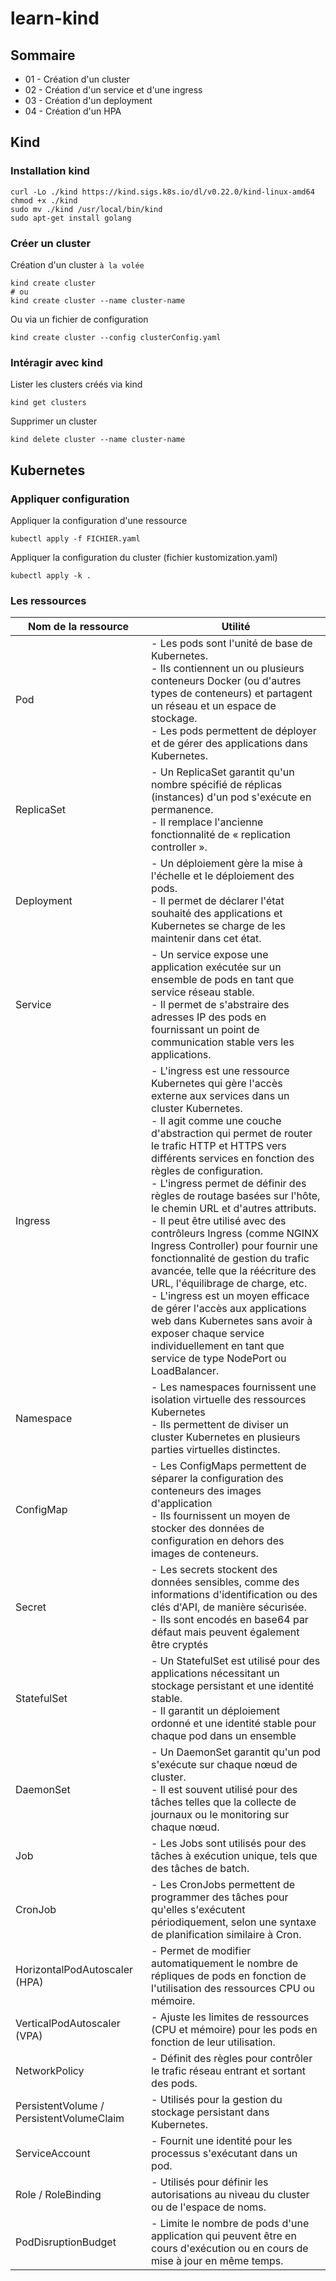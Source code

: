 # learn-kind

## Sommaire
- 01 - Création d'un cluster
- 02 - Création d'un service et d'une ingress
- 03 - Création d'un deployment
- 04 - Création d'un HPA

## Kind

### Installation kind
```
curl -Lo ./kind https://kind.sigs.k8s.io/dl/v0.22.0/kind-linux-amd64
chmod +x ./kind
sudo mv ./kind /usr/local/bin/kind
sudo apt-get install golang
```

### Créer un cluster
Création d'un cluster `à la volée`

```
kind create cluster
# ou
kind create cluster --name cluster-name
```
Ou via un fichier de configuration
```
kind create cluster --config clusterConfig.yaml
```

### Intéragir avec kind
Lister les clusters créés via kind
```
kind get clusters
```
Supprimer un cluster
```
kind delete cluster --name cluster-name
```

## Kubernetes

### Appliquer configuration
Appliquer la configuration d'une ressource
```
kubectl apply -f FICHIER.yaml
```
Appliquer la configuration du cluster (fichier kustomization.yaml)
```
kubectl apply -k .
```
### Les ressources
| Nom de la ressource                      | Utilité                                                                                                                                                                                                                                                                                                                                                                                                                                                                                                                                                                                                                                                                                                                                                                                                         |
|------------------------------------------|-----------------------------------------------------------------------------------------------------------------------------------------------------------------------------------------------------------------------------------------------------------------------------------------------------------------------------------------------------------------------------------------------------------------------------------------------------------------------------------------------------------------------------------------------------------------------------------------------------------------------------------------------------------------------------------------------------------------------------------------------------------------------------------------------------------------|
| Pod                                      | - Les pods sont l'unité de base de Kubernetes.<br>- Ils contiennent un ou plusieurs conteneurs Docker (ou d'autres types de conteneurs) et partagent un réseau et un espace de stockage.<br>- Les pods permettent de déployer et de gérer des applications dans Kubernetes.                                                                                                                                                                                                                                                                                                                                                                                                                                                                                                                                     |
| ReplicaSet                               | - Un ReplicaSet garantit qu'un nombre spécifié de réplicas (instances) d'un pod s'exécute en permanence.<br>- Il remplace l'ancienne fonctionnalité de « replication controller ».                                                                                                                                                                                                                                                                                                                                                                                                                                                                                                                                                                                                                              |
| Deployment                               | - Un déploiement gère la mise à l'échelle et le déploiement des pods.<br>- Il permet de déclarer l'état souhaité des applications et Kubernetes se charge de les maintenir dans cet état.                                                                                                                                                                                                                                                                                                                                                                                                                                                                                                                                                                                                                       |
| Service                                  | - Un service expose une application exécutée sur un ensemble de pods en tant que service réseau stable.<br>- Il permet de s'abstraire des adresses IP des pods en fournissant un point de communication stable vers les applications.                                                                                                                                                                                                                                                                                                                                                                                                                                                                                                                                                                           |
| Ingress                                  | - L'ingress est une ressource Kubernetes qui gère l'accès externe aux services dans un cluster Kubernetes.<br>- Il agit comme une couche d'abstraction qui permet de router le trafic HTTP et HTTPS vers différents services en fonction des règles de configuration.<br>- L'ingress permet de définir des règles de routage basées sur l'hôte, le chemin URL et d'autres attributs.<br>- Il peut être utilisé avec des contrôleurs Ingress (comme NGINX Ingress Controller) pour fournir une fonctionnalité de gestion du trafic avancée, telle que la réécriture des URL, l'équilibrage de charge, etc.<br>- L'ingress est un moyen efficace de gérer l'accès aux applications web dans Kubernetes sans avoir à exposer chaque service individuellement en tant que service de type NodePort ou LoadBalancer. |
| Namespace                                | - Les namespaces fournissent une isolation virtuelle des ressources Kubernetes<br>- Ils permettent de diviser un cluster Kubernetes en plusieurs parties virtuelles distinctes.                                                                                                                                                                                                                                                                                                                                                                                                                                                                                                                                                                                                                                 |
| ConfigMap                                | - Les ConfigMaps permettent de séparer la configuration des conteneurs des images d'application<br>- Ils fournissent un moyen de stocker des données de configuration en dehors des images de conteneurs.                                                                                                                                                                                                                                                                                                                                                                                                                                                                                                                                                                                                       |
| Secret                                   | - Les secrets stockent des données sensibles, comme des informations d'identification ou des clés d'API, de manière sécurisée.<br>- Ils sont encodés en base64 par défaut mais peuvent également être cryptés                                                                                                                                                                                                                                                                                                                                                                                                                                                                                                                                                                                                   |
| StatefulSet                              | - Un StatefulSet est utilisé pour des applications nécessitant un stockage persistant et une identité stable.<br>- Il garantit un déploiement ordonné et une identité stable pour chaque pod dans un ensemble                                                                                                                                                                                                                                                                                                                                                                                                                                                                                                                                                                                                   |
| DaemonSet                                | - Un DaemonSet garantit qu'un pod s'exécute sur chaque nœud de cluster.<br>- Il est souvent utilisé pour des tâches telles que la collecte de journaux ou le monitoring sur chaque nœud.                                                                                                                                                                                                                                                                                                                                                                                                                                                                                                                                                                                                                        |
| Job                                      | - Les Jobs sont utilisés pour des tâches à exécution unique, tels que des tâches de batch.                                                                                                                                                                                                                                                                                                                                                                                                                                                                                                                                                                                                                                                                                                                      |
| CronJob                                  | - Les CronJobs permettent de programmer des tâches pour qu'elles s'exécutent périodiquement, selon une syntaxe de planification similaire à Cron.                                                                                                                                                                                                                                                                                                                                                                                                                                                                                                                                                                                                                                                               |
| HorizontalPodAutoscaler (HPA)            | - Permet de modifier automatiquement le nombre de répliques de pods en fonction de l'utilisation des ressources CPU ou mémoire.                                                                                                                                                                                                                                                                                                                                                                                                                                                                                                                                                                                                                                                                                 |
| VerticalPodAutoscaler (VPA)              | - Ajuste les limites de ressources (CPU et mémoire) pour les pods en fonction de leur utilisation.                                                                                                                                                                                                                                                                                                                                                                                                                                                                                                                                                                                                                                                                                                              |
| NetworkPolicy                            | - Définit des règles pour contrôler le trafic réseau entrant et sortant des pods.                                                                                                                                                                                                                                                                                                                                                                                                                                                                                                                                                                                                                                                                                                                               |
| PersistentVolume / PersistentVolumeClaim | - Utilisés pour la gestion du stockage persistant dans Kubernetes.                                                                                                                                                                                                                                                                                                                                                                                                                                                                                                                                                                                                                                                                                                                                              |
| ServiceAccount                           | - Fournit une identité pour les processus s'exécutant dans un pod.                                                                                                                                                                                                                                                                                                                                                                                                                                                                                                                                                                                                                                                                                                                                              |
| Role / RoleBinding                       | - Utilisés pour définir les autorisations au niveau du cluster ou de l'espace de noms.                                                                                                                                                                                                                                                                                                                                                                                                                                                                                                                                                                                                                                                                                                                          |
| PodDisruptionBudget                      | - Limite le nombre de pods d'une application qui peuvent être en cours d'exécution ou en cours de mise à jour en même temps.                                                                                                                                                                                                                                                                                                                                                                                                                                                                                                                                                                                                                                                                                    |